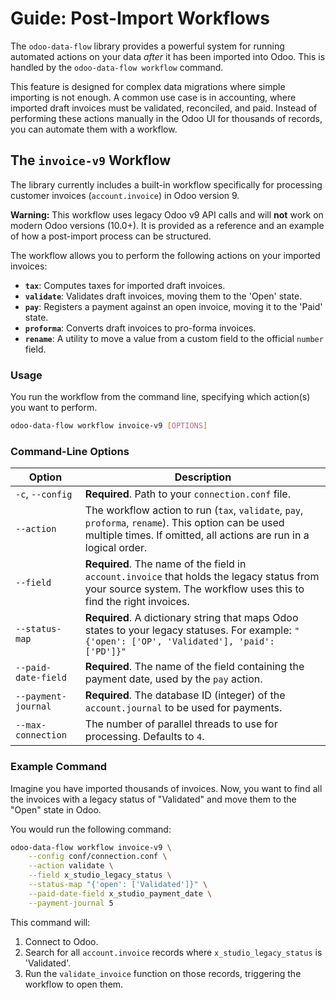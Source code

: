 # Guide: Post-Import Workflows

The `odoo-data-flow` library provides a powerful system for running automated actions on your data _after_ it has been imported into Odoo. This is handled by the `odoo-data-flow workflow` command.

This feature is designed for complex data migrations where simple importing is not enough. A common use case is in accounting, where imported draft invoices must be validated, reconciled, and paid. Instead of performing these actions manually in the Odoo UI for thousands of records, you can automate them with a workflow.

## The `invoice-v9` Workflow

The library currently includes a built-in workflow specifically for processing customer invoices (`account.invoice`) in Odoo version 9.

**Warning:** This workflow uses legacy Odoo v9 API calls and will **not** work on modern Odoo versions (10.0+). It is provided as a reference and an example of how a post-import process can be structured.

The workflow allows you to perform the following actions on your imported invoices:

- **`tax`**: Computes taxes for imported draft invoices.
- **`validate`**: Validates draft invoices, moving them to the 'Open' state.
- **`pay`**: Registers a payment against an open invoice, moving it to the 'Paid' state.
- **`proforma`**: Converts draft invoices to pro-forma invoices.
- **`rename`**: A utility to move a value from a custom field to the official `number` field.

### Usage

You run the workflow from the command line, specifying which action(s) you want to perform.

```bash
odoo-data-flow workflow invoice-v9 [OPTIONS]
```

### Command-Line Options

| Option              | Description                                                                                                                                                              |
| ------------------- | ------------------------------------------------------------------------------------------------------------------------------------------------------------------------ |
| `-c`, `--config`    | **Required**. Path to your `connection.conf` file.                                                                                                                       |
| `--action`          | The workflow action to run (`tax`, `validate`, `pay`, `proforma`, `rename`). This option can be used multiple times. If omitted, all actions are run in a logical order. |
| `--field`           | **Required**. The name of the field in `account.invoice` that holds the legacy status from your source system. The workflow uses this to find the right invoices.        |
| `--status-map`      | **Required**. A dictionary string that maps Odoo states to your legacy statuses. For example: `"{'open': ['OP', 'Validated'], 'paid': ['PD']}"`                          |
| `--paid-date-field` | **Required**. The name of the field containing the payment date, used by the `pay` action.                                                                               |
| `--payment-journal` | **Required**. The database ID (integer) of the `account.journal` to be used for payments.                                                                                |
| `--max-connection`  | The number of parallel threads to use for processing. Defaults to `4`.                                                                                                   |

### Example Command

Imagine you have imported thousands of invoices. Now, you want to find all the invoices with a legacy status of "Validated" and move them to the "Open" state in Odoo.

You would run the following command:

```bash
odoo-data-flow workflow invoice-v9 \
    --config conf/connection.conf \
    --action validate \
    --field x_studio_legacy_status \
    --status-map "{'open': ['Validated']}" \
    --paid-date-field x_studio_payment_date \
    --payment-journal 5
```

This command will:

1. Connect to Odoo.
2. Search for all `account.invoice` records where `x_studio_legacy_status` is 'Validated'.
3. Run the `validate_invoice` function on those records, triggering the workflow to open them.
